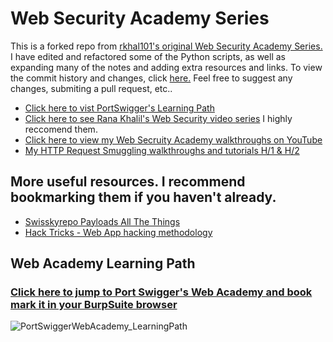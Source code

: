 # Web Security Academy Series
This is a forked repo from [rkhal101's original Web Security Academy Series.](https://github.com/rkhal101/Web-Security-Academy-Series)
I have edited and refactored some of the Python scripts, as well as expanding many of the notes and adding extra resources and links.
To view the commit history and changes, click [here.](https://github.com/rkhal101/Web-Security-Academy-Series/compare/main...LinuxUser255:Web-Security-Academy-Series:main)
Feel free to suggest any changes, submiting a pull request, etc..
- [Click here to vist PortSwigger's Learning Path](https://portswigger.net/web-security/learning-path) 
- [Click here to see Rana Khalil's Web Security video series](https://www.youtube.com/@RanaKhalil101) I highly reccomend them.
- [Click here to view my Web Secruity Academy walkthroughs on YouTube](https://www.youtube.com/@infosec5101/featured)
- [My HTTP Request Smuggling walkthroughs and tutorials H/1 & H/2](https://youtube.com/playlist?list=PLdj6yMJxBJ6J_p9fqiE3prN7BQGP0WZN7)
## More useful resources. I recommend bookmarking them if you haven't already.
- [Swisskyrepo Payloads All The Things](https://github.com/swisskyrepo/PayloadsAllTheThings)
- [Hack Tricks - Web App hacking methodology](https://book.hacktricks.xyz/pentesting-web/web-vulnerabilities-methodology)

## Web Academy Learning Path
### [Click here to jump to Port Swigger's Web Academy and book mark it in your BurpSuite browser](https://portswigger.net/web-security/learning-path)
![PortSwiggerWebAcademy_LearningPath](https://user-images.githubusercontent.com/46334926/232168453-c3af4859-79cd-4f26-8257-4e41a892d1e6.png)
